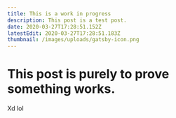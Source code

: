 ```yaml
---
title: This is a work in progress
description: This post is a test post.
date: 2020-03-27T17:28:51.152Z
latestEdit: 2020-03-27T17:28:51.183Z
thumbnail: /images/uploads/gatsby-icon.png
---
```

# This post is purely to prove something works.

Xd lol
